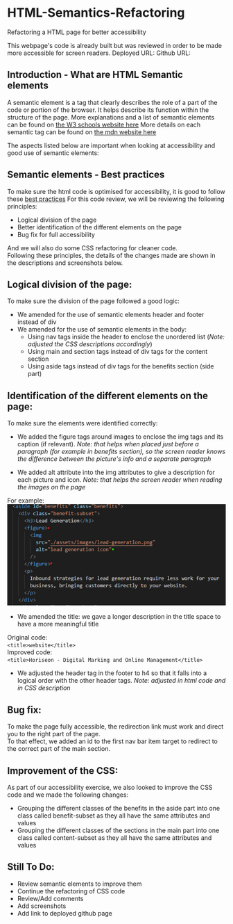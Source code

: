 # HTML-Semantics-Refactoring

Refactoring a HTML page for better accessibility

This webpage's code is already built but was reviewed in order to be made more accessible for screen readers.
Deployed URL:
Github URL:

## Introduction - What are HTML Semantic elements

A semantic element is a tag that clearly describes the role of a part of the code or portion of the browser. It helps describe its function within the structure of the page.
More explanations and a list of semantic elements can be found on [the W3 schools website here](https://www.w3schools.com/html/html5_semantic_elements.asp)
More details on each semantic tag can be found on [the mdn website here](https://developer.mozilla.org/en-US/docs/Glossary/Semantics#semantics_in_html)

The aspects listed below are important when looking at accessibility and good use of semantic elements:

## Semantic elements - Best practices

To make sure the html code is optimised for accessibility, it is good to follow these [best practices](https://www.freecodecamp.org/news/html-best-practices/#:~:text=It%20is%20best%20practice%20to,and%20elements%20instead.)
For this code review, we will be reviewing the following principles:

- Logical division of the page
- Better identification of the different elements on the page
- Bug fix for full accessibility

And we will also do some CSS refactoring for cleaner code. </br>
Following these principles, the details of the changes made are shown in the descriptions and screenshots below.

## Logical division of the page:

To make sure the division of the page followed a good logic:

- We amended for the use of semantic elements header and footer instead of div
- We amended for the use of semantic elements in the body:
  - Using nav tags inside the header to enclose the unordered list (_Note: adjusted the CSS descriptions accordingly_)
  - Using main and section tags instead of div tags for the content section
  - Using aside tags instead of div tags for the benefits section (side part)

## Identification of the different elements on the page:

To make sure the elements were identified correctly:

- We added the figure tags around images to enclose the img tags and its caption (if relevant).
  _Note: that helps when placed just before a paragraph (for example in benefits section), so the screen reader knows the difference between the picture's info and a separate paragraph_

- We added alt attribute into the img attributes to give a description for each picture and icon.
  _Note: that helps the screen reader when reading the images on the page_

For example: </br>
![Example of figure tags and alt attribute](/assets/images/screenshot-fig-alt.png)

- We amended the title: we gave a longer description in the title space to have a more meaningful title

Original code: </br>
`<title>website</title>` </br>
Improved code: </br>
`<title>Horiseon - Digital Marking and Online Management</title>`

- We adjusted the header tag in the footer to h4 so that it falls into a logical order with the other header tags.
  _Note: adjusted in html code and in CSS description_

## Bug fix:

To make the page fully accessible, the redirection link must work and direct you to the right part of the page. </br>
To that effect, we added an id to the first nav bar item target to redirect to the correct part of the main section.

## Improvement of the CSS:

As part of our accessibility exercise, we also looked to improve the CSS code and we made the following changes:

- Grouping the different classes of the benefits in the aside part into one class called benefit-subset as they all have the same attributes and values
- Grouping the different classes of the sections in the main part into one class called content-subset as they all have the same attributes and values

## Still To Do:

- Review semantic elements to improve them
- Continue the refactoring of CSS code
- Review/Add comments
- Add screenshots
- Add link to deployed github page
